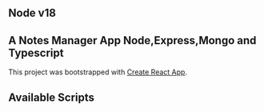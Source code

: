 ## Node v18

## A Notes Manager App Node,Express,Mongo and Typescript

This project was bootstrapped with [Create React App](https://github.com/facebook/create-react-app).

## Available Scripts
